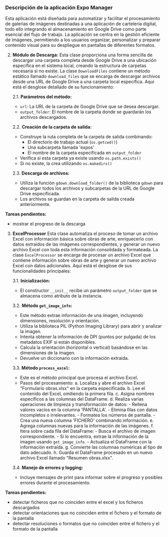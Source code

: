 ### Descripción de la aplicación Expo Manager

Esta aplicación está diseñada para automatizar y facilitar el procesamiento de galerías de imágenes destinadas a una aplicación de cartelería digital, todo ello integrando el almacenamiento en Google Drive como parte esencial del flujo de trabajo. La aplicación se centra en la gestión eficiente de imágenes, permitiendo a los usuarios organizar, personalizar y preparar contenido visual para su despliegue en pantallas de diferentes formatos.


2. **Módulo de Descarga:**
Esta clase proporciona una forma sencilla de descargar una carpeta completa desde Google Drive a una ubicación específica en el sistema local, creando la estructura de carpetas necesaria si no existe.
La clase `DownloadFiles` contiene un método estático llamado `download_files` que se encarga de descargar archivos desde una URL de Google Drive a una carpeta local específica. Aquí está el desglose detallado de su funcionamiento:

    2.1. **Parámetros del método:**
    - `url`: La URL de la carpeta de Google Drive que se desea descargar.
    - `output_folder`: El nombre de la carpeta donde se guardarán los archivos descargados.

    2.2. **Creación de la carpeta de salida:**
    - Construye la ruta completa de la carpeta de salida combinando:
        - El directorio de trabajo actual (`os.getcwd()`)
        - Una subcarpeta llamada 'expos'
        - El nombre de la carpeta especificada en `output_folder`
    - Verifica si esta carpeta ya existe usando `os.path.exists()`
    - Si no existe, la crea utilizando `os.makedirs()`

    2.3. **Descarga de archivos:**
    - Utiliza la función `gdown.download_folder()` de la biblioteca `gdown` para descargar todos los archivos y subcarpetas de la URL de Google Drive especificada.
    - Los archivos se guardan en la carpeta de salida creada anteriormente.

**Tareas pendientes:**
- mostrar el progreso de la descarga



3. **ExcelProcessor**
Esta clase automatiza el proceso de tomar un archivo Excel con información básica sobre obras de arte, enriquecerlo con datos extraídos de las imágenes correspondientes, y generar un nuevo archivo Excel con toda esta información consolidada y formateada.
La clase `ExcelProcessor` se encarga de procesar un archivo Excel que contiene información sobre obras de arte y generar un nuevo archivo Excel con datos adicionales. Aquí está el desglose de sus funcionalidades principales:

    3.1. **Inicialización:**
    - El constructor `__init__` recibe un parámetro `output_folder` que se almacena como atributo de la instancia.

    3.2. **Método `get_image_info`:**
    - Este método extrae información de una imagen, incluyendo dimensiones, resolución y orientación.
    - Utiliza la biblioteca PIL (Python Imaging Library) para abrir y analizar la imagen.
    - Intenta obtener la información de DPI (puntos por pulgada) de los metadatos EXIF si están disponibles.
    - Calcula la orientación (horizontal o vertical) basándose en las dimensiones de la imagen.
    - Devuelve un diccionario con la información extraída.

    3.3. **Método `process_excel`:**
    - Este es el método principal que procesa el archivo Excel.
    - Pasos del procesamiento:
        a. Localiza y abre el archivo Excel "Formulario obras.xlsx" en la carpeta especificada.
        b. Lee el contenido del Excel, omitiendo la primera fila.
        c. Asigna nombres específicos a las columnas del DataFrame.
        d. Realiza varias operaciones de limpieza y transformación de datos:
            - Rellena valores vacíos en la columna 'PANTALLA'.
            - Elimina filas con datos incompletos o irrelevantes.
            - Formatea los números de pantalla.
            - Crea una nueva columna 'FICHERO' combinando información.
        e. Agrega columnas nuevas para la información de las imágenes.
        f. Itera sobre cada fila del DataFrame:
            - Busca el archivo de imagen correspondiente.
            - Si lo encuentra, extrae la información de la imagen usando `get_image_info`.
            - Actualiza el DataFrame con la información extraída.
        g. Convierte las columnas numéricas al tipo de dato adecuado.
        h. Guarda el DataFrame procesado en un nuevo archivo Excel llamado "Resumen obras.xlsx".

    3.4. **Manejo de errores y logging:**
    - Incluye mensajes de print para informar sobre el progreso y posibles errores durante el procesamiento.

**Tareas pendientes:**
- detectar ficheros que no coinciden entre el excel y los ficheros descargados
- detectar orientaciones que no coinciden entre el fichero y el formato de la pantalla
- detectar resoluciones o formatos que no coinciden entre el fichero y el formato de la pantalla

